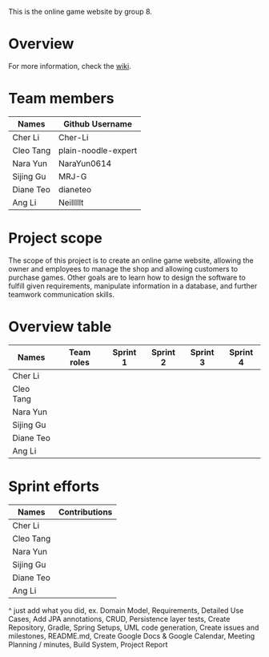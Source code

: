This is the online game website by group 8. 

# Overview
For more information, check the [wiki](https://github.com/McGill-ECSE321-Fall2024/project-group-8/wiki). 

# Team members

| Names         | Github Username |
| ------------- | -------------   |
| Cher Li       | Cher-Li         |
| Cleo Tang     | plain-noodle-expert |
| Nara Yun      | NaraYun0614     |
| Sijing Gu     | MRJ-G           |
| Diane Teo     | dianeteo        |
| Ang Li        | Neilllllt       |


# Project scope
The scope of this project is to create an online game website, allowing the owner and employees to manage the shop and allowing customers to purchase games. Other goals are to learn how to design the software to fulfill given requirements, manipulate information in a database, and further teamwork communication skills.

# Overview table
| Names         | Team roles | Sprint 1 | Sprint 2 | Sprint 3 | Sprint 4 | 
| ------------- | -------------   |-------------|-------------|-------------|-------------|
| Cher Li       |          |||||
| Cleo Tang     |  |||||
| Nara Yun      |      |||||
| Sijing Gu     |           |||||
| Diane Teo     |         |||||
| Ang Li        |        |||||

# Sprint efforts
| Names         | Contributions |
| ------------- | -------------   |
| Cher Li       |          |
| Cleo Tang     |  |
| Nara Yun      |      |
| Sijing Gu     |            |
| Diane Teo     |         |
| Ang Li        |        |

^ just add what you did, ex. Domain Model, Requirements, Detailed Use Cases, Add JPA annotations, CRUD, Persistence layer tests, Create Repository, Gradle, Spring Setups, UML code generation, Create issues and milestones, README.md, Create Google Docs & Google Calendar, Meeting Planning / minutes, Build System, Project Report
